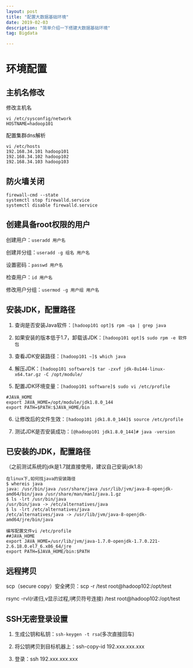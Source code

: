 ```yaml
---
layout: post
title: "配置大数据基础环境"
date: 2019-02-03
description: "简单介绍一下搭建大数据基础环境"
tag: Bigdata

---
```


# 环境配置

## 主机名修改

修改主机名
```
vi /etc/sysconfig/network
HOSTNAME=hadoop101
```

配置集群dns解析
```
vi /etc/hosts
192.168.34.101 hadoop101
192.168.34.102 hadoop102
192.168.34.103 hadoop103
```

## 防火墙关闭

```
firewall-cmd --state
systemctl stop firewalld.service
systemctl disable firewalld.service
```

## 创建具备root权限的用户

创建用户：`useradd 用户名`

创建并分组：`useradd -g 组名 用户名`

设置密码：`passwd 用户名`

检查用户：`id 用户名`

修改用户分组：`usermod -g 用户组 用户名`



## 安装JDK，配置路径
1. 查询是否安装Java软件：`[hadoop101 opt]$ rpm -qa | grep java`

2. 如果安装的版本低于1.7，卸载该JDK：`[hadoop101 opt]$ sudo rpm -e 软件包`

3. 查看JDK安装路径：`[hadoop101 ~]$ which java`

4. 解压JDK：`[hadoop101 software]$ tar -zxvf jdk-8u144-linux-x64.tar.gz -C /opt/module/`

5. 配置JDK环境变量：`[hadoop101 software]$ sudo vi /etc/profile`

```
#JAVA_HOME
export JAVA_HOME=/opt/module/jdk1.8.0_144
export PATH=$PATH:$JAVA_HOME/bin
```

6. 让修改后的文件生效：`[hadoop101 jdk1.8.0_144]$ source /etc/profile`

7. 测试JDK是否安装成功：`[@hadoop101 jdk1.8.0_144]# java -version`


## 已安装的JDK，配置路径
（之前测试系统的jdk是1.7就直接使用，建议自己安装jdk1.8）

```
在linux下,如何找java的安装路径
$ whereis java
java: /usr/bin/java /usr/share/java /usr/lib/jvm/java-8-openjdk-amd64/bin/java /usr/share/man/man1/java.1.gz
$ ls -lrt /usr/bin/java
/usr/bin/java -> /etc/alternatives/java
$ ls -lrt /etc/alternatives/java
/etc/alternatives/java -> /usr/lib/jvm/java-8-openjdk-amd64/jre/bin/java
```

```
编写配置文件vi /etc/profile
##JAVA_HOME
export JAVA_HOME=/usr/lib/jvm/java-1.7.0-openjdk-1.7.0.221-2.6.18.0.el7_6.x86_64/jre
export PATH=$JAVA_HOME/bin:$PATH
```


## 远程拷贝

scp（secure copy）安全拷贝：scp -r /test  root@hadoop102:/opt/test

rsync -rvl(r递归,v显示过程,l拷贝符号连接) /test  root@hadoop102:/opt/test


## SSH无密登录设置

1. 生成公钥和私钥：`ssh-keygen -t rsa`(多次直接回车)

2. 将公钥拷贝到目标机器上：ssh-copy-id 192.xxx.xxx.xxx

3. 登录：ssh 192.xxx.xxx.xxx

